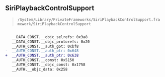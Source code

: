 ## SiriPlaybackControlSupport

> `/System/Library/PrivateFrameworks/SiriPlaybackControlSupport.framework/SiriPlaybackControlSupport`

```diff

   __DATA_CONST.__objc_selrefs: 0x3a8
   __DATA_CONST.__objc_protorefs: 0x20
   __AUTH_CONST.__auth_got: 0xbf8
-  __AUTH_CONST.__auth_ptr: 0x648
+  __AUTH_CONST.__auth_ptr: 0x638
   __AUTH_CONST.__const: 0x5150
   __AUTH_CONST.__objc_const: 0x1758
   __AUTH.__objc_data: 0x258

```
